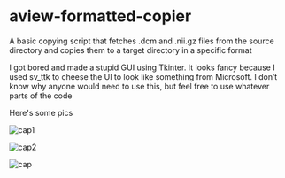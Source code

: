 # aview-formatted-copier
A basic copying script that fetches .dcm and .nii.gz files from the source directory and copies them to a target directory in a specific format

I got bored and made a stupid GUI using Tkinter. It looks fancy because I used sv_ttk to cheese the UI to look like something from Microsoft. 
I don’t know why anyone would need to use this, but feel free to use whatever parts of the code

Here's some pics

![cap1](https://github.com/user-attachments/assets/0084b61e-c698-4854-a68b-3e4d97a0eff4)

![cap2](https://github.com/user-attachments/assets/b0521745-dfa2-4be2-aee2-f532fe84dadc)

![cap](https://github.com/user-attachments/assets/8a62b0c2-94aa-49fc-9c1e-3ae9f426d433)
